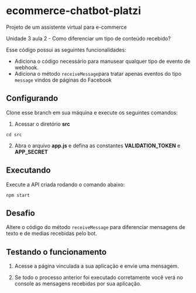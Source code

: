 # ecommerce-chatbot-platzi
Projeto de um assistente virtual para e-commerce

Unidade 3 aula 2 - Como diferenciar um tipo de conteúdo recebido?

Esse código possui as seguintes funcionalidades:

* Adiciona o código necessário para manusear qualquer tipo de evento de webhook.
* Adiciona o método `receiveMessage`para tratar apenas eventos do tipo `message` vindos de páginas do Facebook

## Configurando

Clone esse branch em sua máquina e execute os seguintes comandos:

1. Acessar o diretório **src**

`cd src`

2. Abra o arquivo **app.js** e defina as constantes **VALIDATION_TOKEN** e **APP_SECRET**

## Executando

Execute a API criada rodando o comando abaixo:

`npm start`

## Desafio 

Altere o código do método `receiveMessage` para diferenciar mensagens de texto e de medias recebidas pelo bot. 

## Testando o funcionamento

1. Acesse a página vinculada a sua aplicação e envie uma mensagem.

2. Se todo o processo anterior foi executado corretamente você verá no console as mensagens recebidas por sua aplicação.
